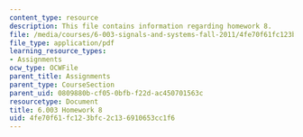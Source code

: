 ```yaml
---
content_type: resource
description: This file contains information regarding homework 8.
file: /media/courses/6-003-signals-and-systems-fall-2011/4fe70f61fc123bfc2c136910653cc1f6_MIT6_003F11_hw08.pdf
file_type: application/pdf
learning_resource_types:
- Assignments
ocw_type: OCWFile
parent_title: Assignments
parent_type: CourseSection
parent_uid: 0809880b-cf05-0bfb-f22d-ac450701563c
resourcetype: Document
title: 6.003 Homework 8
uid: 4fe70f61-fc12-3bfc-2c13-6910653cc1f6
---
```

